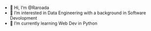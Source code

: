- 👋 Hi, I’m @Raroada
- 👀 I’m interested in Data Engineering with a background in Software Devolopment
- 🌱 I’m currently learning Web Dev in Python

<!---
Raroada/Raroada is a ✨ special ✨ repository because its `README.md` (this file) appears on your GitHub profile.
You can click the Preview link to take a look at your changes.
--->
